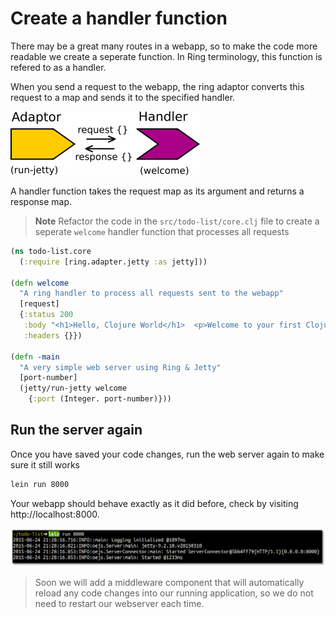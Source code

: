 # Create a handler function

There may be a great many routes in a webapp, so to make the code more readable we create a seperate function.  In Ring terminology, this function is refered to as a handler.

When you send a request to the webapp, the ring adaptor converts this request to a map and sends it to the specified handler.
 
![Ring - Adaptor and Handler](../images/ring-basics-adaptor-handler-request-response.png)

A handler function takes the request map as its argument and returns a response map.

> **Note** Refactor the code in the `src/todo-list/core.clj` file to create a seperate `welcome` handler function that processes all requests
  
```clojure
(ns todo-list.core
  (:require [ring.adapter.jetty :as jetty]))

(defn welcome
  "A ring handler to process all requests sent to the webapp"
  [request]
  {:status 200
   :body "<h1>Hello, Clojure World</h1>  <p>Welcome to your first Clojure app.  This message is returned regardless of the request, sorry<p>"
   :headers {}})

(defn -main
  "A very simple web server using Ring & Jetty"
  [port-number]
  (jetty/run-jetty welcome
    {:port (Integer. port-number)}))
```  
  

## Run the server again 

  Once you have saved your code changes, run the web server again to make sure it still works 
  
```bash
lein run 8000
```

Your webapp should behave exactly as it did before, check by visiting http://localhost:8000.

![](/images/todo-list-lein-run-portnumber.png)

> Soon we will add a middleware component that will automatically reload any code changes into our running application, so we do not need to restart our webserver each time.

